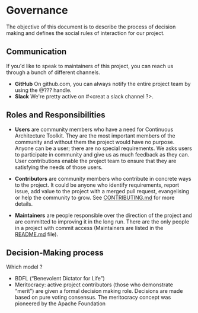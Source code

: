 # Governance

The objective of this document is to describe the process of decision making and defines the social rules of interaction for our project.

## Communication

If you'd like to speak to maintainers of this project, you can reach us through a bunch of different channels.

* **GitHub** On github.com, you can always notify the entire project team by using the @??? handle.
* **Slack** We're pretty active on #<creat a slack channel ?>.

## Roles and Responsibilities

* **Users** are community members who have a need for Continuous Architecture Toolkit. They are the most important members of the community and without them the project would have no purpose. Anyone can be a user; there are no special requirements. We asks  users to participate in community and give us as much feedback as they can. User contributions enable the project team to ensure that they are satisfying the needs of those users.

* **Contributors** are community members who contribute in concrete ways to the project. It could be anyone who identify requirements, report issue, add value to the project with a merged pull request, evangelising or help the community to grow. See [CONTRIBUTING.md](https://github.com/michelin/Continuous-Architecture-Toolkit/blob/master/CONTRIBUTING.md) for more details.

* **Maintainers** are people responsible over the direction of the project and are committed to improving it in the long run. There are the only people in a project with commit access (Maintainers are listed in the [README.md](https://github.com/michelin/Continuous-Architecture-Toolkit/blob/master/README.md) file).

## Decision-Making process

Which model ?

* BDFL (“Benevolent Dictator for Life”)  
* Meritocracy: active project contributors (those who demonstrate “merit”) are given a formal decision making role. Decisions are  made based on pure voting consensus. The meritocracy concept was pioneered by the Apache Foundation
